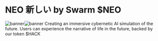 # NEO 新しい by Swarm $NEO
![banner]()![banner](https://github.com/user-attachments/assets/88a06b67-3e3d-43bb-911d-fca107aae073)
Creating an immersive cybernetic AI simulation of the future. Users can experience  the narrative of life in the future, backed by our token $HACK
